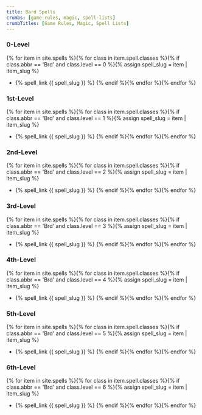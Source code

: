 ```yaml
---
title: Bard Spells
crumbs: [game-rules, magic, spell-lists]
crumbTitles: [Game Rules, Magic, Spell Lists]
---
```


### 0-Level

{% for item in site.spells %}{% for class in item.spell.classes %}{% if class.abbr == 'Brd' and class.level == 0 %}{% assign spell_slug = item | item_slug %}
 * {% spell_link {{ spell_slug }} %}
{% endif %}{% endfor %}{% endfor %}

### 1st-Level

{% for item in site.spells %}{% for class in item.spell.classes %}{% if class.abbr == 'Brd' and class.level == 1 %}{% assign spell_slug = item | item_slug %}
 * {% spell_link {{ spell_slug }} %}
{% endif %}{% endfor %}{% endfor %}

### 2nd-Level

{% for item in site.spells %}{% for class in item.spell.classes %}{% if class.abbr == 'Brd' and class.level == 2 %}{% assign spell_slug = item | item_slug %}
 * {% spell_link {{ spell_slug }} %}
{% endif %}{% endfor %}{% endfor %}

### 3rd-Level

{% for item in site.spells %}{% for class in item.spell.classes %}{% if class.abbr == 'Brd' and class.level == 3 %}{% assign spell_slug = item | item_slug %}
 * {% spell_link {{ spell_slug }} %}
{% endif %}{% endfor %}{% endfor %}

### 4th-Level

{% for item in site.spells %}{% for class in item.spell.classes %}{% if class.abbr == 'Brd' and class.level == 4 %}{% assign spell_slug = item | item_slug %}
 * {% spell_link {{ spell_slug }} %}
{% endif %}{% endfor %}{% endfor %}

### 5th-Level

{% for item in site.spells %}{% for class in item.spell.classes %}{% if class.abbr == 'Brd' and class.level == 5 %}{% assign spell_slug = item | item_slug %}
 * {% spell_link {{ spell_slug }} %}
{% endif %}{% endfor %}{% endfor %}

### 6th-Level

{% for item in site.spells %}{% for class in item.spell.classes %}{% if class.abbr == 'Brd' and class.level == 6 %}{% assign spell_slug = item | item_slug %}
 * {% spell_link {{ spell_slug }} %}
{% endif %}{% endfor %}{% endfor %}
